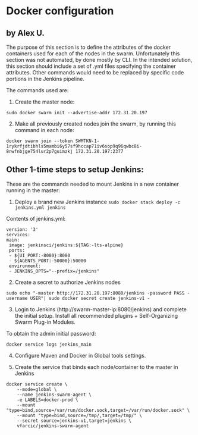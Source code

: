 # Docker configuration
## by Alex U.

The purpose of this section is to define the attributes of the docker containers used for each of the nodes in the swarm. Unfortunately this section was not automated, by done mostly by CLI. In the intended solution, this section should include a set of .yml files specifying the container attributes. Other commands would need to be replaced by specific code portions in the Jenkins pipeline.

The commands used are:

1. Create the master node:

`sudo docker swarm init --advertise-addr 172.31.20.197`

2. Make all previously created nodes join the swarm, by running this command in each node:

`docker swarm join --token SWMTKN-1-1rykrfjdtibhls5mambi6y57sf9hccap71iv6sop9q96qwbc8i-8nwfnbjge754lur2p7guimzkj 172.31.20.197:2377`


## Other 1-time steps to setup Jenkins:
These are the commands needed to mount Jenkins in a new container running in the master:
1. Deploy a brand new Jenkins instance
`sudo docker stack deploy -c jenkins.yml jenkins`

Contents of jenkins.yml:
```
version: '3'
services:
main:
 image: jenkinsci/jenkins:${TAG:-lts-alpine}
 ports:
 - ${UI_PORT:-8080}:8080
 - ${AGENTS_PORT:-50000}:50000
 environment:
 - JENKINS_OPTS="--prefix=/jenkins"
```

2. Create a secret to authorize Jenkins nodes 

`sudo echo "-master http://172.31.20.197:8080/jenkins -password PASS -username USER"| sudo docker secret create jenkins-v1 -`

3. Login to Jenkins (http://swarm-master-ip:8080/jenkins) and complete the initial setup. Install all recommended plugins + Self-Organizing Swarm Plug-in Modules.

To obtain the admin initial password:

`docker service logs jenkins_main`

4. Configure Maven and Docker in Global tools settings.

5. Create the service that binds each node/container to the master in Jenkins

```
docker service create \
    --mode=global \
    --name jenkins-swarm-agent \
    -e LABELS=docker-prod \
    --mount "type=bind,source=/var/run/docker.sock,target=/var/run/docker.sock" \
    --mount "type=bind,source=/tmp/,target=/tmp/" \
    --secret source=jenkins-v1,target=jenkins \
    vfarcic/jenkins-swarm-agent
```
